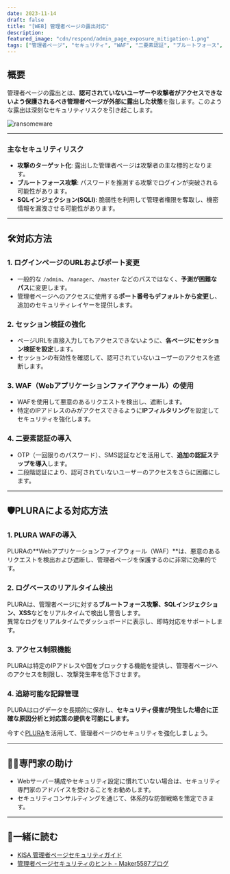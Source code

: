 ```yaml
---
date: 2023-11-14
draft: false
title: "[WEB] 管理者ページの露出対応"
description: 
featured_image: "cdn/respond/admin_page_exposure_mitigation-1.png"
tags: ["管理者ページ", "セキュリティ", "WAF", "二要素認証", "ブルートフォース", "PLURA", "Webセキュリティ", "SQLインジェクション"]
---
```


## 概要

管理者ページの露出とは、**認可されていないユーザーや攻撃者がアクセスできないよう保護されるべき管理者ページが外部に露出した状態**を指します。このような露出は深刻なセキュリティリスクを引き起こします。

<!--more-->
![ransomeware](https://blog.plura.io/cdn/respond/admin_page_exposure_mitigation-1.png)

---

### 主なセキュリティリスク
- **攻撃のターゲット化**: 露出した管理者ページは攻撃者の主な標的となります。  
- **ブルートフォース攻撃**: パスワードを推測する攻撃でログインが突破される可能性があります。  
- **SQLインジェクション(SQLI)**: 脆弱性を利用して管理者権限を奪取し、機密情報を漏洩させる可能性があります。  

---

## 🛠️対応方法

### 1. **ログインページのURLおよびポート変更**
- 一般的な `/admin`、`/manager`、`/master` などのパスではなく、**予測が困難なパス**に変更します。
- 管理者ページへのアクセスに使用する**ポート番号もデフォルトから変更**し、追加のセキュリティレイヤーを提供します。

### 2. **セッション検証の強化**
- ページURLを直接入力してもアクセスできないように、**各ページにセッション検証を設定**します。
- セッションの有効性を確認して、認可されていないユーザーのアクセスを遮断します。

### 3. **WAF（Webアプリケーションファイアウォール）の使用**
- WAFを使用して悪意のあるリクエストを検出し、遮断します。
- 特定のIPアドレスのみがアクセスできるように**IPフィルタリング**を設定してセキュリティを強化します。

### 4. **二要素認証の導入**
- OTP（一回限りのパスワード）、SMS認証などを活用して、**追加の認証ステップを導入**します。
- 二段階認証により、認可されていないユーザーのアクセスをさらに困難にします。

---

## 🛡️PLURAによる対応方法

### 1. **PLURA WAFの導入**
PLURAの**Webアプリケーションファイアウォール（WAF）**は、悪意のあるリクエストを検出および遮断し、管理者ページを保護するのに非常に効果的です。

### 2. **ログベースのリアルタイム検出**
PLURAは、管理者ページに対する**ブルートフォース攻撃、SQLインジェクション、XSS**などをリアルタイムで検出し警告します。  
異常なログをリアルタイムでダッシュボードに表示し、即時対応をサポートします。

### 3. **アクセス制限機能**
PLURAは特定のIPアドレスや国をブロックする機能を提供し、管理者ページへのアクセスを制限し、攻撃発生率を低下させます。

### 4. **追跡可能な記録管理**
PLURAはログデータを長期的に保存し、**セキュリティ侵害が発生した場合に正確な原因分析と対応策の提供を可能にします。**

今すぐ[PLURA](https://www.plura.io/)を活用して、管理者ページのセキュリティを強化しましょう。

---

## 🧑‍🔧専門家の助け

- Webサーバー構成やセキュリティ設定に慣れていない場合は、セキュリティ専門家のアドバイスを受けることをお勧めします。  
- セキュリティコンサルティングを通じて、体系的な防御戦略を策定できます。

---

## 📖一緒に読む

- [KISA 管理者ページセキュリティガイド](https://www.kisa.or.kr/2060204/form?postSeq=12&lang_type=KO&page=1)  
- [管理者ページセキュリティのヒント - Maker5587ブログ](https://maker5587.tistory.com/30)
